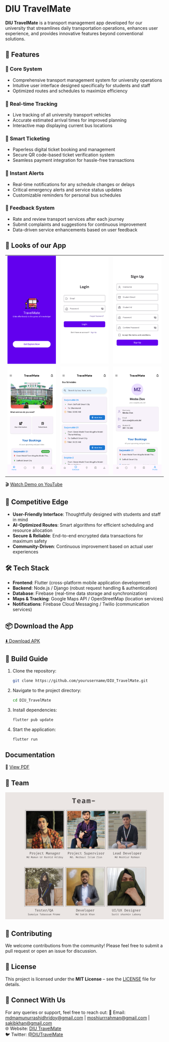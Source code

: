 # DIU TravelMate

**DIU TravelMate** is a transport management app developed for our university that streamlines daily transportation operations, enhances user experience, and provides innovative features beyond conventional solutions.

## 🚀 Features

### 🔹 Core System
- Comprehensive transport management system for university operations
- Intuitive user interface designed specifically for students and staff
- Optimized routes and schedules to maximize efficiency

### 📍 Real-time Tracking
- Live tracking of all university transport vehicles
- Accurate estimated arrival times for improved planning
- Interactive map displaying current bus locations

### 🎫 Smart Ticketing
- Paperless digital ticket booking and management
- Secure QR code-based ticket verification system
- Seamless payment integration for hassle-free transactions

### 🔔 Instant Alerts
- Real-time notifications for any schedule changes or delays
- Critical emergency alerts and service status updates
- Customizable reminders for personal bus schedules

### 📝 Feedback System
- Rate and review transport services after each journey
- Submit complaints and suggestions for continuous improvement
- Data-driven service enhancements based on user feedback

## 📸 Looks of our App
<table>
  <tr>
    <td><img src="images_for_readme/Screenshot_20250414-173733.png" alt="Screen 1-State 1" width="300" /></td>
    <td><img src="images_for_readme/Screenshot_20250414-173739.png" alt="Screen 3" width="300" /></td>
    <td><img src="images_for_readme/Screenshot_20250414-173743.png" alt="Screen 4" width="300" /></td>
  </tr>
  <tr>
    <td><img src="images_for_readme/Screenshot_20250414-173810.png" alt="Screen 2" width="300" /></td>
    <td><img src="images_for_readme/Screenshot_20250414-173814.png" alt="Screen 1-State 2" width="300" /></td>
    <td><img src="images_for_readme/Screenshot_20250414-173824.png" alt="Screen 5" width="300" /></td>
  </tr>
</table>

🎬 [Watch Demo on YouTube](https://youtube.com/shorts/jOmKtQhUx_4?feature=share)

## 🎯 Competitive Edge
- **User-Friendly Interface**: Thoughtfully designed with students and staff in mind
- **AI-Optimized Routes**: Smart algorithms for efficient scheduling and resource allocation
- **Secure & Reliable**: End-to-end encrypted data transactions for maximum safety
- **Community-Driven**: Continuous improvement based on actual user experiences

## 🛠 Tech Stack
- **Frontend**: Flutter (cross-platform mobile application development)
- **Backend**: Node.js / Django (robust request handling & authentication)
- **Database**: Firebase (real-time data storage and synchronization)
- **Maps & Tracking**: Google Maps API / OpenStreetMap (location services)
- **Notifications**: Firebase Cloud Messaging / Twilio (communication services)

## 📦 Download the App

[⬇️ Download APK](build/app/outputs/flutter-apk/app-release.apk)

## 📌 Build Guide

1. Clone the repository:
   ```sh
   git clone https://github.com/yourusername/DIU_TravelMate.git
   ```
2. Navigate to the project directory:
   ```sh
   cd DIU_TravelMate
   ```
3. Install dependencies:
   ```sh
   flutter pub update
   ```
4. Start the application:
   ```sh
   flutter run
   ```

## Documentation
📄 [View PDF](https://drive.google.com/file/d/1fnBlvlYVlCng2TISymz8sSnuE4lZXsPD/view?usp=sharing)

## 👥 Team
<img src="images_for_readme/Team-.png" />

## 🤝 Contributing
We welcome contributions from the community! Please feel free to submit a pull request or open an issue for discussion.

## 📄 License
This project is licensed under the **MIT License** – see the [LICENSE](LICENSE) file for details.

## 📢 Connect With Us
For any queries or support, feel free to reach out:
📧 Email: mdmamunurrashidhridoy@gmail.com | moshiurrrahman@gmail.com | sakibkhan@gmail.com  
🌐 Website: [DIU TravelMate](https://github.com/mdmamunurrashidhridoy/DIU_TravelMate)  
🐦 Twitter: [@DIUTravelMate](https://twitter.com/DIUTravelMate)